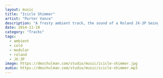 ```yaml
---
layout: music
title: "Icicle Shimmer"
artist: "Porter Vance"
description: "A frosty ambient track, the sound of a Roland JX-3P being played via a modular CV sequence."
date: 2014-11-10
category: "Tracks"
tags: 
  - ambient
  - cold
  - modular
  - roland
  - JX-3P
image: https://dmschulman.com/studio/music/icicle-shimmer.jpg
audio: https://dmschulman.com/studio/music/icicle-shimmer.mp3
---
```

